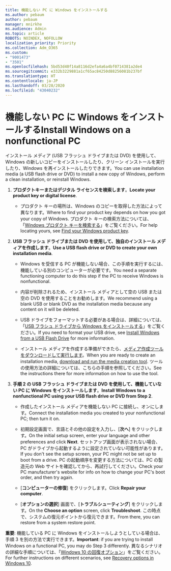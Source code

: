 ```yaml
---
title: 機能しない PC に Windows をインストールする
ms.author: pebaum
author: pebaum
manager: mnirkhe
ms.audience: Admin
ms.topic: article
ROBOTS: NOINDEX, NOFOLLOW
localization_priority: Priority
ms.collection: Adm_O365
ms.custom:
- "9001473"
- "3501"
ms.openlocfilehash: 5bd53d40f14a8116d2efa4a6a4bf0714381a2de4
ms.sourcegitcommit: e332b3229881a1cf65ac84250d88256081b237bf
ms.translationtype: HT
ms.contentlocale: ja-JP
ms.lasthandoff: 03/28/2020
ms.locfileid: "43040232"
---
```

# <a name="install-windows-on-a-nonfunctional-pc"></a><span data-ttu-id="428d8-102">機能しない PC に Windows をインストールする</span><span class="sxs-lookup"><span data-stu-id="428d8-102">Install Windows on a nonfunctional PC</span></span>

<span data-ttu-id="428d8-103">インストール メディア (USB フラッシュ ドライブまたは DVD) を使用して、Windows の新しいコピーをインストールしたり、クリーン インストールを実行したり、Windows を再インストールしたりできます。</span><span class="sxs-lookup"><span data-stu-id="428d8-103">You can use installation media (a USB flash drive or DVD) to install a new copy of Windows, perform a clean installation, or reinstall Windows.</span></span>

1. <span data-ttu-id="428d8-104">**プロダクトキーまたはデジタル ライセンスを検索します**。</span><span class="sxs-lookup"><span data-stu-id="428d8-104">**Locate your product key or digital license**.</span></span>

    - <span data-ttu-id="428d8-105">プロダクト キーの場所は、Windows のコピーを取得した方法によって異なります。</span><span class="sxs-lookup"><span data-stu-id="428d8-105">Where to find your product key depends on how you got your copy of Windows.</span></span> <span data-ttu-id="428d8-106">プロダクト キーの検索方法については、「[Windows プロダクト キーを検索する](https://support.microsoft.com/help/10749/windows-10-find-product-key)」をご覧ください。</span><span class="sxs-lookup"><span data-stu-id="428d8-106">For help locating yours, see [Find your Windows product key](https://support.microsoft.com/help/10749/windows-10-find-product-key).</span></span> 

2. <span data-ttu-id="428d8-107">**USB フラッシュ ドライブまたは DVD を使用して、独自のインストール メディアを作成します**。</span><span class="sxs-lookup"><span data-stu-id="428d8-107">**Use a USB flash drive or DVD to create your own installation media**.</span></span>

    - <span data-ttu-id="428d8-108">Windows を受信する PC が機能しない場合、この手順を実行するには、機能している別のコンピューターが必要です。</span><span class="sxs-lookup"><span data-stu-id="428d8-108">You need a separate functioning computer to do this step if the PC to receive Windows is nonfunctional.</span></span>

    - <span data-ttu-id="428d8-109">内容が削除されるため、インストール メディアとして空の USB または空の DVD を使用することをお勧めします。</span><span class="sxs-lookup"><span data-stu-id="428d8-109">We recommend using a blank USB or blank DVD as the installation media because any content on it will be deleted.</span></span>

    - <span data-ttu-id="428d8-110">USB ドライブをフォーマットする必要がある場合は、詳細については、「[USB フラシュ ドライブから Windows をインストールする](https://docs.microsoft.com/windows-hardware/manufacture/desktop/install-windows-from-a-usb-flash-drive)」をご覧ください。</span><span class="sxs-lookup"><span data-stu-id="428d8-110">If you need to format your USB drive, see [Install Windows from a USB Flash Drive](https://docs.microsoft.com/windows-hardware/manufacture/desktop/install-windows-from-a-usb-flash-drive) for more information.</span></span>

    - <span data-ttu-id="428d8-111">インストール メディアを作成する準備ができたら、[メディア作成ツールをダウンロードして実行します](https://www.microsoft.com/software-download/windows10)。</span><span class="sxs-lookup"><span data-stu-id="428d8-111">When you are ready to create an installation media, [download and run the media creation tool](https://www.microsoft.com/software-download/windows10).</span></span> <span data-ttu-id="428d8-112">ツールの使用方法の詳細については、こちらの手順を参照してください。</span><span class="sxs-lookup"><span data-stu-id="428d8-112">See the instructions there for more information on how to use the tool.</span></span>

3. <span data-ttu-id="428d8-113">**手順 2 の USB フラッシュ ドライブまたは DVD を使用して、機能していない PC に Windows をインストールします**。</span><span class="sxs-lookup"><span data-stu-id="428d8-113">**Install Windows to a nonfunctional PC using your USB flash drive or DVD from Step 2**.</span></span>

    - <span data-ttu-id="428d8-114">作成したインストール メディアを機能しない PC に接続し、オンにします。</span><span class="sxs-lookup"><span data-stu-id="428d8-114">Connect the installation media you created to your nonfunctional PC; then turn it on.</span></span>

    - <span data-ttu-id="428d8-115">初期設定画面で、言語とその他の設定を入力し、[**次へ**] をクリックします。</span><span class="sxs-lookup"><span data-stu-id="428d8-115">On the initial setup screen, enter your language and other preferences and click **Next**.</span></span> <span data-ttu-id="428d8-116">セットアップ画面が表示されない場合、PC がドライブから起動するように設定されていない可能性があります。</span><span class="sxs-lookup"><span data-stu-id="428d8-116">If you don't see the setup screen, your PC might not be set up to boot from a drive.</span></span> <span data-ttu-id="428d8-117">PC の起動順序を変更する方法については、PC の製造元の Web サイトを確認してから、再試行してください。</span><span class="sxs-lookup"><span data-stu-id="428d8-117">Check your PC manufacturer's website for info on how to change your PC's boot order, and then try again.</span></span>

    - <span data-ttu-id="428d8-118">[**コンピューターの修復**] をクリックします。</span><span class="sxs-lookup"><span data-stu-id="428d8-118">Click **Repair your computer**.</span></span>

    - <span data-ttu-id="428d8-119">[**オプションの選択**] 画面で、[**トラブルシューティング**] をクリックします。</span><span class="sxs-lookup"><span data-stu-id="428d8-119">On the **Choose an option** screen, click **Troubleshoot**.</span></span> <span data-ttu-id="428d8-120">この時点で、システムの復元ポイントから復元できます。</span><span class="sxs-lookup"><span data-stu-id="428d8-120">From there, you can restore from a system restore point.</span></span>

<span data-ttu-id="428d8-121">**重要**: 機能している PC に Windows をインストールしようとしている場合は、手順 3 を別の方法で実行できます。</span><span class="sxs-lookup"><span data-stu-id="428d8-121">**Important**: if you are trying to install Windows on a functional PC, you may do Step 3 differently.</span></span> <span data-ttu-id="428d8-122">異なるシナリオの詳細な手順については、「[Windows 10 の回復オプション](https://support.microsoft.com/help/12415/windows-10-recovery-options)」をご覧ください。</span><span class="sxs-lookup"><span data-stu-id="428d8-122">For further instructions on different scenarios, see [Recovery options in Windows 10](https://support.microsoft.com/help/12415/windows-10-recovery-options).</span></span>
